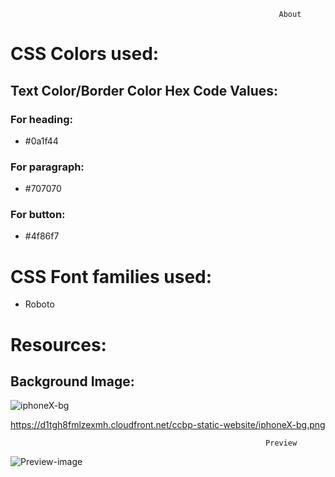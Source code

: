                                                                 About

# CSS Colors used:
## Text Color/Border Color Hex Code Values:
### For heading: 
* #0a1f44
### For paragraph:
* #707070
### For button:
* #4f86f7
# CSS Font families used:
* Roboto

# Resources:
## Background Image:

![iphoneX-bg](https://user-images.githubusercontent.com/99186533/202897337-5235c6b3-8a64-4774-8958-44d371e7cd27.png)

https://d1tgh8fmlzexmh.cloudfront.net/ccbp-static-website/iphoneX-bg.png
                                                             
                                                             Preview
  

![Preview-image](https://user-images.githubusercontent.com/99186533/202897378-f8dcda36-5976-47ab-a1ac-6817a5604656.png)

   

